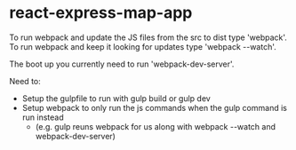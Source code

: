 # react-express-map-app

To run webpack and update the JS files from the src to dist type 'webpack'.
To run webpack and keep it looking for updates type 'webpack --watch'.

The boot up you currently need to run 'webpack-dev-server'.

Need to:
- Setup the gulpfile to run with gulp build or gulp dev
- Setup webpack to only run the js commands when the gulp command is run instead
    - (e.g. gulp reuns webpack for us along with webpack --watch and webpack-dev-server)
